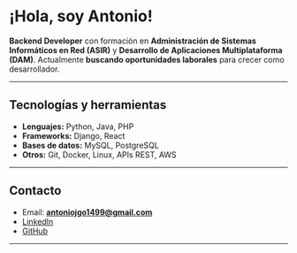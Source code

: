 
# ¡Hola, soy Antonio!

 **Backend Developer** con formación en **Administración de Sistemas Informáticos en Red (ASIR)** y **Desarrollo de Aplicaciones Multiplataforma (DAM)**.
 Actualmente **buscando oportunidades laborales** para crecer como desarrollador.
 
---

## Tecnologías y herramientas

* **Lenguajes:** Python, Java, PHP
* **Frameworks:** Django, React
* **Bases de datos:** MySQL, PostgreSQL
* **Otros:** Git, Docker, Linux, APIs REST, AWS

---

##  Contacto

* Email: **antoniojgo1499@gmail.com**
* [LinkedIn](https://www.linkedin.com/in/antonio-jesus-gomez-osorio/)
* [GitHub](https://github.com/agomoso-dev)

---


